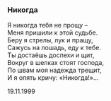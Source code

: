 ### Никогда

Я никогда тебя не прощу –  
Меня пришили к этой судьбе.  
Беру я стрелы, лук и пращу,  
Сажусь на лошадь, еду к тебе.  
Ты достаёшь доспехи и щит,  
Вокруг в шелках стоят господа,  
По швам моя надежда трещит,  
И я опять кричу: «Никогда!»…

19.11.1999

